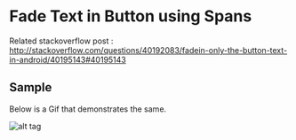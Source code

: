 # Fade Text in Button using Spans

Related stackoverflow post : http://stackoverflow.com/questions/40192083/fadein-only-the-button-text-in-android/40195143#40195143

Sample
-----

Below is a Gif that demonstrates the same.

![alt tag](https://github.com/raghunandankavi2010/SamplesAndroid/blob/master/FadeinButtonText/RIV2Ksu.gif)